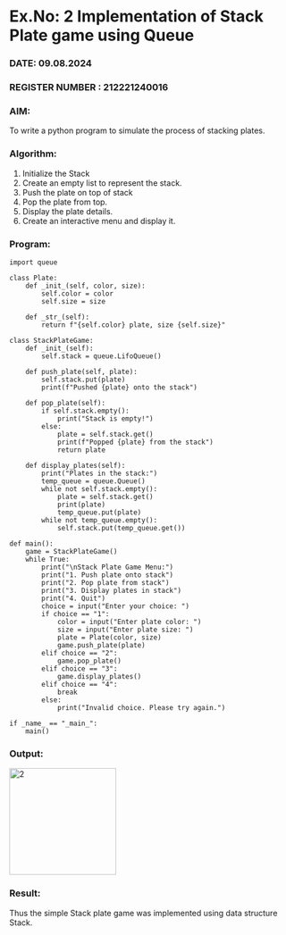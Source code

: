 # Ex.No: 2 Implementation of Stack Plate game using Queue 
### DATE: 09.08.2024                                                                          
### REGISTER NUMBER : 212221240016
### AIM: 
To write a python program to simulate the process of stacking plates.

### Algorithm:
1. Initialize the Stack
2. Create an empty list to represent the stack.
3. Push the plate on top of stack
4. Pop the plate from top.
5. Display the plate details.
6. Create an interactive menu and display it.
   
### Program:
```
import queue

class Plate:
    def _init_(self, color, size):
        self.color = color
        self.size = size

    def _str_(self):
        return f"{self.color} plate, size {self.size}"

class StackPlateGame:
    def _init_(self):
        self.stack = queue.LifoQueue()

    def push_plate(self, plate):
        self.stack.put(plate)
        print(f"Pushed {plate} onto the stack")

    def pop_plate(self):
        if self.stack.empty():
            print("Stack is empty!")
        else:
            plate = self.stack.get()
            print(f"Popped {plate} from the stack")
            return plate

    def display_plates(self):
        print("Plates in the stack:")
        temp_queue = queue.Queue()
        while not self.stack.empty():
            plate = self.stack.get()
            print(plate)
            temp_queue.put(plate)
        while not temp_queue.empty():
            self.stack.put(temp_queue.get())

def main():
    game = StackPlateGame()
    while True:
        print("\nStack Plate Game Menu:")
        print("1. Push plate onto stack")
        print("2. Pop plate from stack")
        print("3. Display plates in stack")
        print("4. Quit")
        choice = input("Enter your choice: ")
        if choice == "1":
            color = input("Enter plate color: ")
            size = input("Enter plate size: ")
            plate = Plate(color, size)
            game.push_plate(plate)
        elif choice == "2":
            game.pop_plate()
        elif choice == "3":
            game.display_plates()
        elif choice == "4":
            break
        else:
            print("Invalid choice. Please try again.")

if _name_ == "_main_":
    main()
```

### Output:
<img width="191" alt="2" src="https://github.com/user-attachments/assets/11d6eaad-2ff2-42df-bfa5-d396ed203978">

### Result:
Thus the simple Stack plate game was implemented using data structure Stack.
